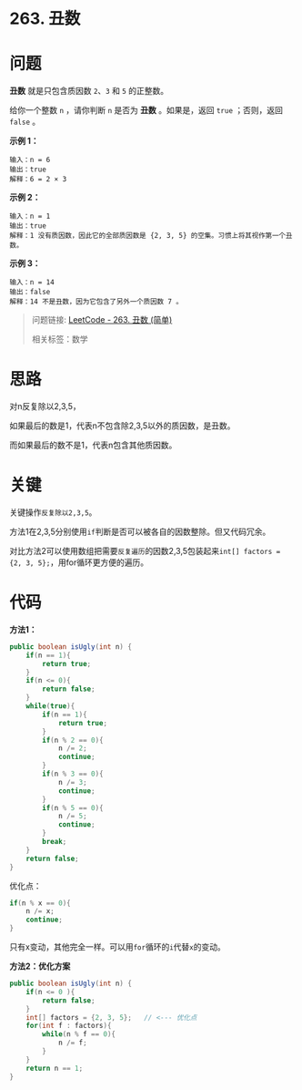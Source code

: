 # 263. 丑数

# 问题

**丑数** 就是只包含质因数 `2`、`3` 和 `5` 的正整数。

给你一个整数 `n` ，请你判断 `n` 是否为 **丑数** 。如果是，返回 `true` ；否则，返回 `false` 。



**示例 1：**

```
输入：n = 6
输出：true
解释：6 = 2 × 3
```

**示例 2：**

```
输入：n = 1
输出：true
解释：1 没有质因数，因此它的全部质因数是 {2, 3, 5} 的空集。习惯上将其视作第一个丑数。
```

**示例 3：**

```
输入：n = 14
输出：false
解释：14 不是丑数，因为它包含了另外一个质因数 7 。
```

> 问题链接: [LeetCode - 263. 丑数 (简单)](https://leetcode.cn/problems/ugly-number/)
>
> 相关标签：数学

# 思路

对n反复除以2,3,5，

如果最后的数是1，代表n不包含除2,3,5以外的质因数，是丑数。

而如果最后的数不是1，代表n包含其他质因数。

# 关键

关键操作`反复除以2,3,5`。

方法1在2,3,5分别使用`if`判断是否可以被各自的因数整除。但又代码冗余。

对比方法2可以使用数组把需要`反复遍历`的因数2,3,5包装起来`int[] factors = {2, 3, 5};`，用for循环更方便的遍历。

# 代码

**方法1：**

```java
public boolean isUgly(int n) {
    if(n == 1){
        return true;
    }
    if(n <= 0){
        return false;
    }
    while(true){
        if(n == 1){
            return true;
        }
        if(n % 2 == 0){
            n /= 2;
            continue;
        }
        if(n % 3 == 0){
            n /= 3;
            continue;
        }
        if(n % 5 == 0){
            n /= 5;
            continue;
        }
        break;
    }
    return false;
}
```

优化点：

```java
if(n % x == 0){
    n /= x;
    continue;
}
```

只有x变动，其他完全一样。可以用`for`循环的`i`代替`x`的变动。

**方法2：优化方案**

```java
public boolean isUgly(int n) {
    if(n <= 0 ){
        return false;
    }
    int[] factors = {2, 3, 5};   // <--- 优化点
    for(int f : factors){
        while(n % f == 0){
            n /= f;
        }
    }
    return n == 1;
}
```